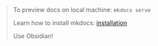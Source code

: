 > To preview docs on local machine: `mkdocs serve`
>
> Learn how to install mkdocs: [installation](https://www.mkdocs.org/user-guide/installation/)
> 
> Use Obsidian!
